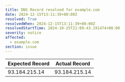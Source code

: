 ```yaml
---
title: DNS Record resolved for example.com
date: 2024-12-15T13:11:39+00:00Z
resolved: True
resolvedWhen: 2024-12-15T13:11:39+00:00Z
resolvedStartTime: 2024-10-25T21:09:43.191474+00:00
severity: notice
affected:
  - example.com
section: issue
---
```


| Expected Record  | Actual Record  |
|------------------|----------------|
| 93.184.215.14 | 93.184.215.14 |
